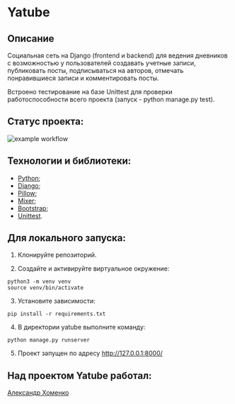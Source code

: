 # Yatube

## Описание

Социальная сеть на Django (frontend и backend) для ведения дневников с возможностью у пользователей создавать учетные записи, публиковать посты, подписываться на авторов, отмечать понравившиеся записи и комментировать посты.

Встроено тестирование на базе Unittest для проверки работоспособности всего проекта (запуск - python manage.py test).

## Статус проекта:

![example workflow](https://github.com/yandex-praktikum/hw05_final/actions/workflows/python-app.yml)

## Технологии и библиотеки:
- [Python](https://www.python.org/);
- [Django](https://www.djangoproject.com);
- [Pillow](https://pillow.readthedocs.io/en/stable/);
- [Mixer](https://pypi.org/project/mixer/);
- [Bootstrap](https://getbootstrap.com);
- [Unittest](https://docs.python.org/3/library/unittest.html).

## Для локального запуска:
1. Клонируйте репозиторий.

2. Создайте и активируйте виртуальное окружение:
```
python3 -m venv venv
source venv/bin/activate
```
3. Установите зависимости:
```
pip install -r requirements.txt
```
4. В директории yatube выполните команду:
```
python manage.py runserver
```
5. Проект запущен по адресу http://127.0.0.1:8000/

## Над проектом Yatube работал:

[Александр Хоменко](https://github.com/alkh0304)